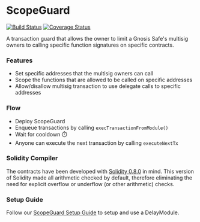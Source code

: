 # ScopeGuard

[![Build Status](https://github.com/gnosis/ScopeGuard/workflows/ScopeGuard/badge.svg?branch=main)](https://github.com/gnosis/ScopeGuard/actions)
[![Coverage Status](https://coveralls.io/repos/github/gnosis/ScopeGuard/badge.svg?branch=main)](https://coveralls.io/github/gnosis/ScopeGuard)

A transaction guard that allows the owner to limit a Gnosis Safe's multisig owners to calling specific function signatures on specific contracts.

### Features

- Set specific addresses that the multisig owners can call
- Scope the functions that are allowed to be called on specific addresses
- Allow/disallow multisig transaction to use delegate calls to specific addresses

### Flow

- Deploy ScopeGuard
- Enqueue transactions by calling `execTransactionFromModule()`
- Wait for cooldown ⏱️
- Anyone can execute the next transaction by calling `executeNextTx`

### Solidity Compiler

The contracts have been developed with [Solidity 0.8.0](https://github.com/ethereum/solidity/releases/tag/v0.8.0) in mind. This version of Solidity made all arithmetic checked by default, therefore eliminating the need for explicit overflow or underflow (or other arithmetic) checks.

### Setup Guide

Follow our [ScopeGuard Setup Guide](./docs/setup_guide.md) to setup and use a DelayModule.
